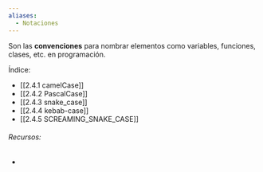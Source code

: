 ```yaml
---
aliases:
  - Notaciones
---
```

Son las **convenciones** para nombrar elementos como variables, funciones, clases, etc. en programación.

Índice: 

- [[2.4.1 camelCase]]
- [[2.4.2 PascalCase]]
- [[2.4.3 snake_case]]
- [[2.4.4 kebab-case]]
- [[2.4.5 SCREAMING_SNAKE_CASE]]

###### Recursos:

- 